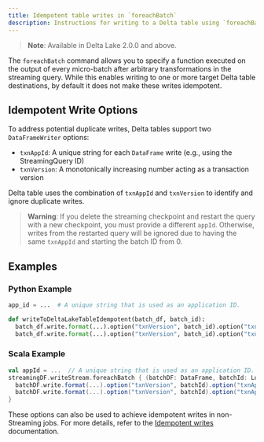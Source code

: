 ```yaml
---
title: Idempotent table writes in `foreachBatch`
description: Instructions for writing to a Delta table using `foreachBatch`
---
```


> **Note**: Available in Delta Lake 2.0.0 and above.

The `foreachBatch` command allows you to specify a function executed on the output of every micro-batch after arbitrary transformations in the streaming query. While this enables writing to one or more target Delta table destinations, by default it does not make these writes idempotent.

## Idempotent Write Options

To address potential duplicate writes, Delta tables support two `DataFrameWriter` options:

- `txnAppId`: A unique string for each `DataFrame` write (e.g., using the StreamingQuery ID)
- `txnVersion`: A monotonically increasing number acting as a transaction version

Delta table uses the combination of `txnAppId` and `txnVersion` to identify and ignore duplicate writes.

> **Warning**: If you delete the streaming checkpoint and restart the query with a new checkpoint, you must provide a different `appId`. Otherwise, writes from the restarted query will be ignored due to having the same `txnAppId` and starting the batch ID from 0.

## Examples

### Python Example

```python
app_id = ...  # A unique string that is used as an application ID.

def writeToDeltaLakeTableIdempotent(batch_df, batch_id):
  batch_df.write.format(...).option("txnVersion", batch_id).option("txnAppId", app_id).save(...)  # location 1
  batch_df.write.format(...).option("txnVersion", batch_id).option("txnAppId", app_id).save(...)  # location 2
```

### Scala Example

```scala
val appId = ...  // A unique string that is used as an application ID.
streamingDF.writeStream.foreachBatch { (batchDF: DataFrame, batchId: Long) =>
  batchDF.write.format(...).option("txnVersion", batchId).option("txnAppId", appId).save(...)  // location 1
  batchDF.write.format(...).option("txnVersion", batchId).option("txnAppId", appId).save(...)  // location 2
}
```

These options can also be used to achieve idempotent writes in non-Streaming jobs. For more details, refer to the [Idempotent writes](delta-batch.html#-idempotent-writes) documentation.

